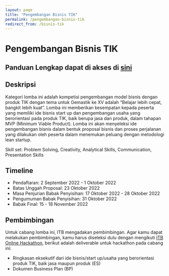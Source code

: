 ```yaml
---
layout: page
title: "Pengembangan Bisnis TIK"
permalink: /pengembangan-bisnis-tik
redirect_from: /bisnis-tik
---
```


# Pengembangan Bisnis TIK

## Panduan Lengkap dapat di akses di [sini](https://pusatprestasinasional.kemdikbud.go.id/pengumuman/dikti/pengumuman-pagelaran-mahasiswa-nasional-bidang-teknologi-informasi-dan-komunikasi-tahun-2022-2022-dikti)

## Deskripsi

Kategori lomba ini adalah kompetisi pengembangan model bisnis dengan produk TIK dengan tema untuk Gemastik ke XV adalah “Belajar lebih cepat, bangkit lebih kuat”. Lomba ini memberikan kesempatan kepada peserta yang memiliki ide bisnis start up dan pengembangan usaha yang berorientasi pada produk TIK, baik berupa jasa dan produk, dalam tahapan MVP (Minimum Viable Product). Lomba ini akan menyeleksi ide pengembangan bisnis dalam bentuk proposal bisnis dan proses perjalanan yang dilakukan oleh peserta dalam menemukan peluang dengan metodologi lean startup.

Skill set: Problem Solving, Creativity, Analytical Skills, Communication, Presentation Skills

## Timeline

- Pendaftaran: 2 September 2022 - 1 Oktober 2022
- Batas Unggah Proposal: 23 Oktober 2022
- Masa Penjurian Babak Penyisihan: 17 Oktober 2022 - 28 Oktober 2022
- Pengumuman Babak Penyisihan: 31 Oktober 2022
- Babak Final: 15 - 18 November 2022

## Pembimbingan

Untuk cabang lomba ini, ITB mengadakan pembimbingan. Agar kamu dapat melakukan pembimbingan, kamu harus diseleksi dulu dengan mengikuti [ITB Online Hackathon](hackathon), berikut adalah deliverable untuk hackathon pada cabang ini:

- Ringkasan eksekutif dari ide bisnis/start up/usaha yang berorientasi produk TIK, baik jasa maupun produk (ES)
- Dokumen Business Plan (BP)
